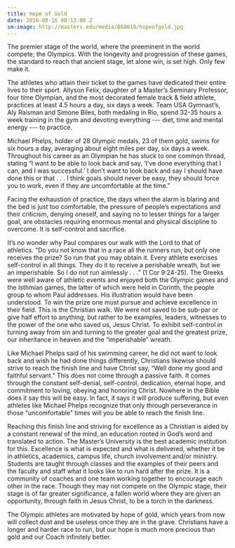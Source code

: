 ```yaml
---
title: Hope of Gold
date: 2016-08-16 00:13:00 Z
sm-image: http://masters.edu/media/868019/hopeofgold.jpg
---
```


The premier stage of the world, where the preeminent in the world compete; the Olympics. With the longevity and progression of these games, the standard to reach that ancient stage, let alone win, is set high. Only few make it.

The athletes who attain their ticket to the games have dedicated their entire lives to their sport. Allyson Felix, daughter of a Master’s Seminary Professor, four time Olympian, and the most decorated female track & field athlete, practices at least 4.5 hours a day, six days a week. Team USA Gymnast’s, Aly Raisman and Simone Biles, both medaling in Rio, spend 32-35 hours a week training in the gym and devoting everything --- diet, time and mental energy --- to practice.

Michael Phelps, holder of 28 Olympic medals, 23 of them gold, swims for six hours a day, averaging about eight miles per day, six days a week. Throughout his career as an Olympian he has stuck to one common thread, stating “I want to be able to look back and say, ‘I’ve done everything that I can, and I was successful.’ I don’t want to look back and say I should have done this or that . . . I think goals should never be easy, they should force you to work, even if they are uncomfortable at the time.”

Facing the exhaustion of practice, the days when the alarm is blaring and the bed is just too comfortable, the pressure of people’s expectations and their criticism, denying oneself, and saying no to lesser things for a larger goal, are obstacles requiring enormous mental and physical discipline to overcome. It is self-control and sacrifice.

It’s no wonder why Paul compares our walk with the Lord to that of athletics. “Do you not know that in a race all the runners run, but only one receives the prize? So run that you may obtain it. Every athlete exercises self-control in all things. They do it to receive a perishable wreath, but we an imperishable. So I do not run aimlessly . . .” (1 Cor 9:24-25). The Greeks were well aware of athletic events and enjoyed both the Olympic games and the Isthmian games, the latter of which were held in Corinth, the people group to whom Paul addresses. His illustration would have been understood. To win the prize one must pursue and achieve excellence in their field. This is the Christian walk. We were not saved to be sub-par or give half effort to anything, but rather to be examples, leaders, witnesses to the power of the one who saved us, Jesus Christ. To exhibit self-control in turning away from sin and turning to the greater goal and the greatest prize, our inheritance in heaven and the “imperishable” wreath.

Like Michael Phelps said of his swimming career, he did not want to look back and wish he had done things differently, Christians likewise should strive to reach the finish line and have Christ say, “Well done my good and faithful servant.” This does not come through a passive faith. It comes through the constant self-denial, self-control, dedication, eternal hope, and commitment to loving, obeying and honoring Christ. Nowhere in the Bible does it say this will be easy. In fact, it says it will produce suffering, but even athletes like Michael Phelps recognize that only through perseverance in those “uncomfortable” times will you be able to reach the finish line.

Reaching this finish line and striving for excellence as a Christian is aided by a constant renewal of the mind, an education rooted in God’s word and translated to action. The Master’s University is the best academic institution for this. Excellence is what is expected and what is delivered, whether it be in athletics, academics, campus life, church involvement and/or ministry. Students are taught through classes and the examples of their peers and the faculty and staff what it looks like to run hard after the prize. It is a community of coaches and one team working together to encourage each other in the race. Though they may not compete on the Olympic stage, their stage is of far greater significance, a fallen world where they are given an opportunity, through faith in Jesus Christ, to be a torch in the darkness.

The Olympic athletes are motivated by hope of gold, which years from now will collect dust and be useless once they are in the grave. Christians have a longer and harder race to run, but our hope is much more precious than gold and our Coach infinitely better.